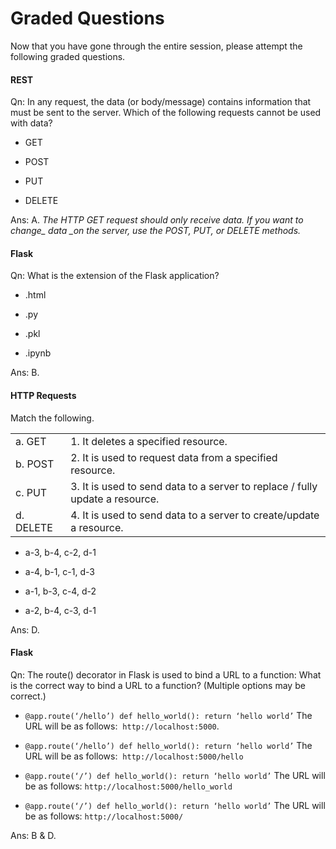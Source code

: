 # Graded Questions

Now that you have gone through the entire session, please attempt the following graded questions.

#### REST

Qn: In any request, the data (or body/message) contains information that must be sent to the server.  Which of the following requests cannot be used with data?

- GET

- POST

- PUT

- DELETE

Ans: A. *The HTTP GET request should only receive data. If you want to change_ data _on the server, use the POST, PUT, or DELETE methods.*

#### Flask

Qn: What is the extension of the Flask application?

- .html

- .py

- .pkl

- .ipynb

Ans: B.

#### HTTP Requests

Match the following.

|           |                                                                              |
| --------- | ---------------------------------------------------------------------------- |
| a. GET    | 1. It deletes a specified resource.                                          |
| b. POST   | 2. It is used to request data from a specified resource.                     |
| c. PUT    | 3. It is used to send data to a server to replace / fully update a resource. |
| d. DELETE | 4. It is used to send data to a server to create/update a resource.          |

- a-3, b-4, c-2, d-1

- a-4, b-1, c-1, d-3

- a-1, b-3, c-4, d-2

- a-2, b-4, c-3, d-1

Ans: D.

#### Flask

Qn: The route() decorator in Flask is used to bind a URL to a function: What is the correct way to bind a URL to a function? (Multiple options may be correct.)

- `@app.route(‘/hello’) def hello_world(): return ‘hello world’` The URL will be as follows:  `http://localhost:5000`.

- `@app.route(‘/hello’) def hello_world(): return ‘hello world’` The URL will be as follows:  `http://localhost:5000/hello`

- `@app.route(‘/’) def hello_world(): return ‘hello world’` The URL will be as follows: `http://localhost:5000/hello_world`

- `@app.route(‘/’) def hello_world(): return ‘hello world’` The URL will be as follows: `http://localhost:5000/`

Ans: B & D.